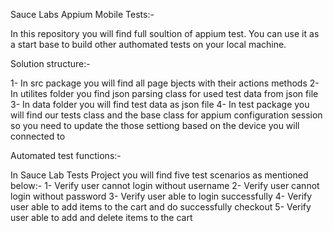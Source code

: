 Sauce Labs Appium Mobile Tests:-

In this repository you will find full soultion of appium test. You can use it as a start base to build other authomated tests on your local machine.


Solution structure:-

1- In src package you will find all page bjects with their actions methods
2- In utilites folder you find json parsing class for used test data from json file
3- In data folder you will find test data as json file
4- In test package you will find our tests class and the base class for appium configuration session so you need to update the those settiong based on the device you will connected to



Automated test functions:-

In Sauce Lab Tests Project you will find five test scenarios as mentioned below:- 1- Verify user cannot login without username 2- Verify user cannot login without password 3- Verify user able to login successfully 4- Verify user able to add items to the cart and do successfully checkout 5- Verify user able to add and delete items to the cart
